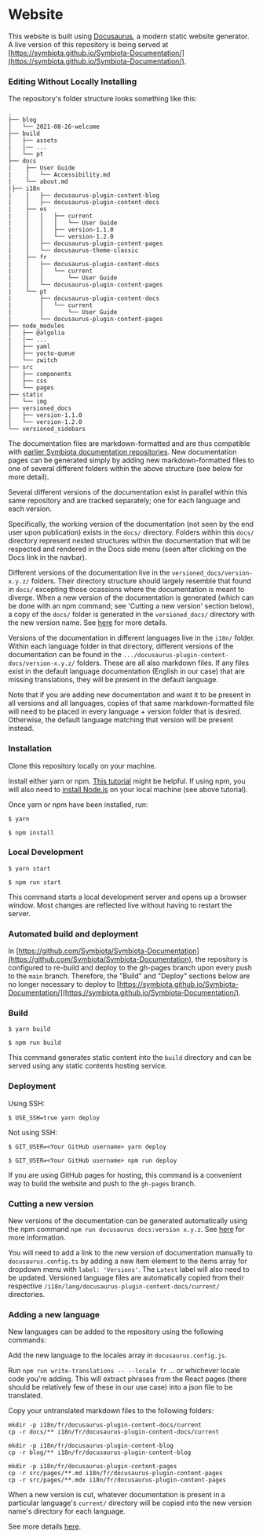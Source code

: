 # Website

This website is built using [Docusaurus](https://docusaurus.io/), a modern static website generator. A live version of this repository is being served at [https://symbiota.github.io/Symbiota-Documentation/](https://symbiota.github.io/Symbiota-Documentation/).

### Editing Without Locally Installing

The repository's folder structure looks something like this:

```
.
├── blog
│   └── 2021-08-26-welcome
├── build
│   ├── assets
|   |── ...
│   └── pt
├── docs
|    ├── User Guide
|    │   └── Accessibility.md
|    └── about.md
|├── i18n
|    │   ├── docusaurus-plugin-content-blog
|    │   ├── docusaurus-plugin-content-docs
|    ├── es
|    │   │   ├── current
|    │   │   │   └── User Guide
|    │   │   ├── version-1.1.0
|    │   │   └── version-1.2.0
|    │   ├── docusaurus-plugin-content-pages
|    │   └── docusaurus-theme-classic
|    ├── fr
|    │   ├── docusaurus-plugin-content-docs
|    │   │   └── current
|    │   │       └── User Guide
|    │   └── docusaurus-plugin-content-pages
|    └── pt
|        ├── docusaurus-plugin-content-docs
|        │   └── current
|        │       └── User Guide
|        └── docusaurus-plugin-content-pages
├── node_modules
│   ├── @algolia
|   |── ...
│   ├── yaml
│   ├── yocto-queue
│   └── zwitch
├── src
│   ├── components
│   ├── css
│   └── pages
├── static
│   └── img
├── versioned_docs
│   ├── version-1.1.0
│   └── version-1.2.0
└── versioned_sidebars
```


The documentation files are markdown-formatted and are thus compatible with [earlier Symbiota documentation repositories](https://github.com/BioKIC/symbiota-docs). New documentation pages can be generated simply by adding new markdown-formatted files to one of several different folders within the above structure (see below for more detail).

Several different versions of the documentation exist in parallel within this same repository and are tracked separately; one for each language and each version. 

Specifically, the working version of the documentation (not seen by the end user upon publication) exists in the `docs/` directory. Folders within this `docs/` directory represent nested structures within the documentation that will be respected and rendered in the Docs side menu (seen after clicking on the Docs link in the navbar).

Different versions of the documentation live in the `versioned_docs/version-x.y.z/` folders. Their directory structure should largely resemble that found in `docs/` excepting those ocassions where the documentation is meant to diverge. When a new version of the documentation is generated (which can be done with an npm command; see 'Cutting a new version' section below), a copy of the `docs/` folder is generated in the `versioned_docs/` directory with the new version name. See [here](https://docusaurus.io/docs/versioning) for more details.

Versions of the documentation in different languages live in the `i18n/` folder. Within each language folder in that directory, different versions of the documentation can be found in the `.../docusaurus-plugin-content-docs/version-x.y.z/` folders. These are all also markdown files. If any files exist in the default language documentation (English in our case) that are missing translations, they will be present in the default language.

Note that if you are adding new documentation and want it to be present in all versions and all languages, copies of that same markdown-formatted file will need to be placed in every language + version folder that is desired. Otherwise, the default language matching that version will be present instead.

### Installation

Clone this repository locally on your machine.

Install either yarn or npm. [This tutorial](https://www.geeksforgeeks.org/how-to-download-and-install-node-js-and-npm/) might be helpful. If using npm, you will also need to [install Node.js](https://nodejs.org/en) on your local machine (see above tutorial).


Once yarn or npm have been installed, run:

```
$ yarn
```

```
$ npm install
```

### Local Development

```
$ yarn start
```

```
$ npm run start
```

This command starts a local development server and opens up a browser window. Most changes are reflected live without having to restart the server.


### Automated build and deployment

In [https://github.com/Symbiota/Symbiota-Documentation](https://github.com/Symbiota/Symbiota-Documentation), the repository is configured to re-build and deploy to the gh-pages branch upon every push to the `main` branch. Therefore, the "Build" and "Deploy" sections below are no longer necessary to deploy to [https://symbiota.github.io/Symbiota-Documentation/](https://symbiota.github.io/Symbiota-Documentation/).

### Build

```
$ yarn build
```

```
$ npm run build
```

This command generates static content into the `build` directory and can be served using any static contents hosting service.

### Deployment

Using SSH:

```
$ USE_SSH=true yarn deploy
```

Not using SSH:

```
$ GIT_USER=<Your GitHub username> yarn deploy
```

```
$ GIT_USER=<Your GitHub username> npm run deploy
```

If you are using GitHub pages for hosting, this command is a convenient way to build the website and push to the `gh-pages` branch.

### Cutting a new version

New versions of the documentation can be generated automatically using the npm command `npm run docusaurus docs:version x.y.z`. See [here](https://docusaurus.io/docs/versioning) for more information.

You will need to add a link to the new version of documentation manually to `docusaurus.config.ts` by adding a new item element to the items array for dropdown menu with `label: 'Versions'`. The `Latest` label will also need to be updated. Versioned language files are automatically copied from their respective `/i18n/lang/docusaurus-plugin-content-docs/current/` directories.

### Adding a new language

New languages can be added to the repository using the following commands:

Add the new language to the locales array in `docusaurus.config.js`.

Run `npm run write-translations -- --locale fr` ... or whichever locale code you're adding. This will extract phrases from the React pages (there should be relatively few of these in our use case) into a json file to be translated.

Copy your untranslated markdown files to the following folders:

```
mkdir -p i18n/fr/docusaurus-plugin-content-docs/current
cp -r docs/** i18n/fr/docusaurus-plugin-content-docs/current

mkdir -p i18n/fr/docusaurus-plugin-content-blog
cp -r blog/** i18n/fr/docusaurus-plugin-content-blog

mkdir -p i18n/fr/docusaurus-plugin-content-pages
cp -r src/pages/**.md i18n/fr/docusaurus-plugin-content-pages
cp -r src/pages/**.mdx i18n/fr/docusaurus-plugin-content-pages
```

When a new version is cut, whatever documentation is present in a particular language's `current/` directory will be copied into the new version name's directory for each language.

See more details [here](https://docusaurus.io/docs/i18n/tutorial).

